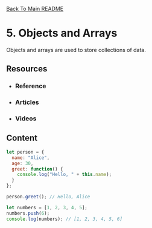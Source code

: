 [Back To Main README](../README.md#table-of-contents)

# 5. Objects and Arrays
Objects and arrays are used to store collections of data.

## Resources
- ### Reference

- ### Articles
 
- ### Videos
 
## Content 


```javascript
let person = {
  name: "Alice",
  age: 30,
  greet: function() {
    console.log("Hello, " + this.name);
  }
};

person.greet(); // Hello, Alice

let numbers = [1, 2, 3, 4, 5];
numbers.push(6);
console.log(numbers); // [1, 2, 3, 4, 5, 6]
```
